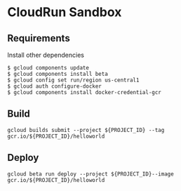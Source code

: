 # CloudRun Sandbox

## Requirements

Install other dependencies
```
$ gcloud components update
$ gcloud components install beta
$ gcloud config set run/region us-central1
$ gcloud auth configure-docker
$ gcloud components install docker-credential-gcr
```

## Build

```
gcloud builds submit --project ${PROJECT_ID} --tag gcr.io/${PROJECT_ID}/helloworld
```

## Deploy

```
gcloud beta run deploy --project ${PROJECT_ID}--image gcr.io/${PROJECT_ID}/helloworld
```
